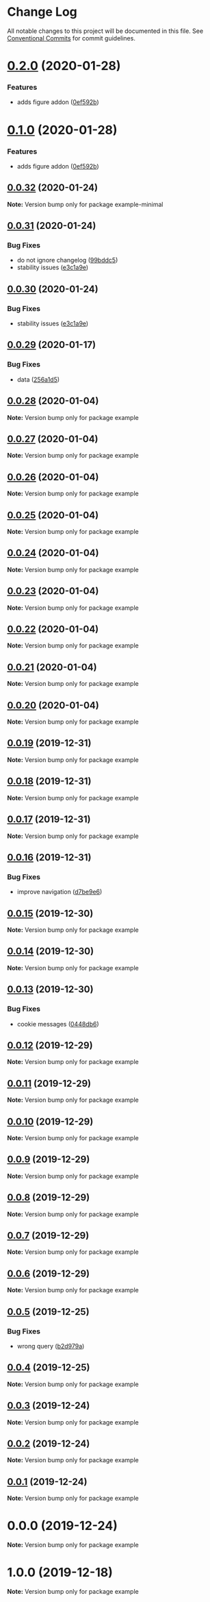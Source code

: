# Change Log

All notable changes to this project will be documented in this file.
See [Conventional Commits](https://conventionalcommits.org) for commit guidelines.

# [0.2.0](https://gitlab.com/baretheme/theme/compare/v0.0.32...v0.2.0) (2020-01-28)


### Features

* adds figure addon ([0ef592b](https://gitlab.com/baretheme/theme/commit/0ef592bf003b0f2454898e26e051738116dcf6ea))





# [0.1.0](https://gitlab.com/baretheme/theme/compare/v0.0.32...v0.1.0) (2020-01-28)


### Features

* adds figure addon ([0ef592b](https://gitlab.com/baretheme/theme/commit/0ef592bf003b0f2454898e26e051738116dcf6ea))





## [0.0.32](https://gitlab.com/baretheme/theme/compare/v0.0.31...v0.0.32) (2020-01-24)

**Note:** Version bump only for package example-minimal





## [0.0.31](https://gitlab.com/baretheme/theme/compare/v0.0.29...v0.0.31) (2020-01-24)


### Bug Fixes

* do not ignore changelog ([99bddc5](https://gitlab.com/baretheme/theme/commit/99bddc5cdd3c6fd0bc8617b9e639d68f84137ebf))
* stability issues ([e3c1a9e](https://gitlab.com/baretheme/theme/commit/e3c1a9ed88009ff70f910906d1ea3c3da3bb2724))





## [0.0.30](https://gitlab.com/baretheme/theme/compare/v0.0.29...v0.0.30) (2020-01-24)


### Bug Fixes

* stability issues ([e3c1a9e](https://gitlab.com/baretheme/theme/commit/e3c1a9ed88009ff70f910906d1ea3c3da3bb2724))





## [0.0.29](https://gitlab.com/baretheme/theme/compare/v0.0.28...v0.0.29) (2020-01-17)


### Bug Fixes

* data ([256a1d5](https://gitlab.com/baretheme/theme/commit/256a1d5709ba48df7bbf13e5e2347295344d93de))





## [0.0.28](https://gitlab.com/baretheme/theme/compare/v0.0.27...v0.0.28) (2020-01-04)

**Note:** Version bump only for package example





## [0.0.27](https://gitlab.com/baretheme/theme/compare/v0.0.26...v0.0.27) (2020-01-04)

**Note:** Version bump only for package example





## [0.0.26](https://gitlab.com/baretheme/theme/compare/v0.0.25...v0.0.26) (2020-01-04)

**Note:** Version bump only for package example





## [0.0.25](https://gitlab.com/baretheme/theme/compare/v0.0.24...v0.0.25) (2020-01-04)

**Note:** Version bump only for package example





## [0.0.24](https://gitlab.com/baretheme/theme/compare/v0.0.23...v0.0.24) (2020-01-04)

**Note:** Version bump only for package example





## [0.0.23](https://gitlab.com/baretheme/theme/compare/v0.0.22...v0.0.23) (2020-01-04)

**Note:** Version bump only for package example





## [0.0.22](https://gitlab.com/baretheme/theme/compare/v0.0.21...v0.0.22) (2020-01-04)

**Note:** Version bump only for package example





## [0.0.21](https://gitlab.com/baretheme/theme/compare/v0.0.20...v0.0.21) (2020-01-04)

**Note:** Version bump only for package example





## [0.0.20](https://gitlab.com/baretheme/theme/compare/v0.0.19...v0.0.20) (2020-01-04)

**Note:** Version bump only for package example





## [0.0.19](https://gitlab.com/baretheme/theme/compare/v0.0.18...v0.0.19) (2019-12-31)

**Note:** Version bump only for package example





## [0.0.18](https://gitlab.com/baretheme/theme/compare/v0.0.17...v0.0.18) (2019-12-31)

**Note:** Version bump only for package example





## [0.0.17](https://gitlab.com/baretheme/theme/compare/v0.0.16...v0.0.17) (2019-12-31)

**Note:** Version bump only for package example





## [0.0.16](https://gitlab.com/baretheme/theme/compare/v0.0.15...v0.0.16) (2019-12-31)


### Bug Fixes

* improve navigation ([d7be9e6](https://gitlab.com/baretheme/theme/commit/d7be9e6e09dfa2194d490c1383797f368cf5f6ab))





## [0.0.15](https://gitlab.com/baretheme/theme/compare/v0.0.14...v0.0.15) (2019-12-30)

**Note:** Version bump only for package example





## [0.0.14](https://gitlab.com/baretheme/theme/compare/v0.0.13...v0.0.14) (2019-12-30)

**Note:** Version bump only for package example





## [0.0.13](https://gitlab.com/baretheme/theme/compare/v0.0.12...v0.0.13) (2019-12-30)


### Bug Fixes

* cookie messages ([0448db6](https://gitlab.com/baretheme/theme/commit/0448db6bf1e1f3a97f6cbb4327f8d6a45acfc7a8))





## [0.0.12](https://gitlab.com/baretheme/theme/compare/v0.0.11...v0.0.12) (2019-12-29)

**Note:** Version bump only for package example





## [0.0.11](https://gitlab.com/baretheme/theme/compare/v0.0.10...v0.0.11) (2019-12-29)

**Note:** Version bump only for package example





## [0.0.10](https://gitlab.com/baretheme/theme/compare/v0.0.9...v0.0.10) (2019-12-29)

**Note:** Version bump only for package example





## [0.0.9](https://gitlab.com/baretheme/theme/compare/v0.0.8...v0.0.9) (2019-12-29)

**Note:** Version bump only for package example





## [0.0.8](https://gitlab.com/baretheme/theme/compare/v0.0.7...v0.0.8) (2019-12-29)

**Note:** Version bump only for package example





## [0.0.7](https://gitlab.com/baretheme/theme/compare/v0.0.6...v0.0.7) (2019-12-29)

**Note:** Version bump only for package example





## [0.0.6](https://gitlab.com/baretheme/theme/compare/v0.0.5...v0.0.6) (2019-12-29)

**Note:** Version bump only for package example





## [0.0.5](https://gitlab.com/baretheme/theme/compare/v0.0.4...v0.0.5) (2019-12-25)


### Bug Fixes

* wrong query ([b2d979a](https://gitlab.com/baretheme/theme/commit/b2d979a92bb2f83ed3a476eeb61df85e45eb9a44))





## [0.0.4](https://gitlab.com/baretheme/theme/compare/v0.0.3...v0.0.4) (2019-12-25)

**Note:** Version bump only for package example





## [0.0.3](https://gitlab.com/baretheme/theme/compare/v0.0.2...v0.0.3) (2019-12-24)

**Note:** Version bump only for package example





## [0.0.2](https://gitlab.com/baretheme/theme/compare/v0.0.1...v0.0.2) (2019-12-24)

**Note:** Version bump only for package example





## [0.0.1](https://gitlab.com/baretheme/theme/compare/v0.0.0...v0.0.1) (2019-12-24)

**Note:** Version bump only for package example





# 0.0.0 (2019-12-24)

**Note:** Version bump only for package example





# 1.0.0 (2019-12-18)

**Note:** Version bump only for package example
